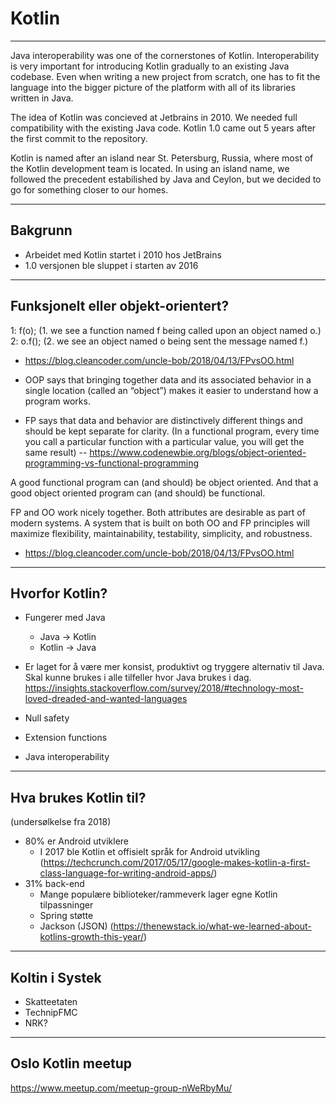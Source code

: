 # Kotlin
---

Java interoperability was one of the cornerstones of Kotlin. Interoperability is very important for introducing Kotlin gradually to an existing Java codebase. Even when writing a new project from scratch, one has to fit the language into the bigger picture of the platform with all of its libraries written in Java.

The idea of Kotlin was concieved at Jetbrains in 2010. We needed full compatibility with the existing Java code. Kotlin 1.0 came out 5 years after the first commit to the repository.

Kotlin is named after an island near St. Petersburg, Russia, where most of the Kotlin development team is located. In using an island name, we followed the precedent estabilished by Java and Ceylon, but we decided to go for something closer to our homes.

---

## Bakgrunn

* Arbeidet med Kotlin startet i 2010 hos JetBrains
* 1.0 versjonen ble sluppet i starten av 2016

---

## Funksjonelt eller objekt-orientert?

1: f(o);  (1. we see a function named f being called upon an object named o.)
2: o.f(); (2. we see an object named o being sent the message named f.)
- https://blog.cleancoder.com/uncle-bob/2018/04/13/FPvsOO.html


- OOP says that bringing together data and its associated behavior in a single location (called an “object”) makes it easier to understand how a program works. 
- FP says that data and behavior are distinctively different things and should be kept separate for clarity. (In a functional program, every time you call a particular function with a particular value, you will get the same result)
-- https://www.codenewbie.org/blogs/object-oriented-programming-vs-functional-programming

A good functional program can (and should) be object oriented. And that a good object oriented program can (and should) be functional.

FP and OO work nicely together. Both attributes are desirable as part of modern systems. A system that is built on both OO and FP principles will maximize flexibility, maintainability, testability, simplicity, and robustness.

- https://blog.cleancoder.com/uncle-bob/2018/04/13/FPvsOO.html

---

## Hvorfor Kotlin?

* Fungerer med Java
  * Java -> Kotlin
  * Kotlin -> Java
* Er laget for å være mer konsist, produktivt og tryggere alternativ til Java. Skal kunne brukes i alle tilfeller hvor Java brukes i dag.
https://insights.stackoverflow.com/survey/2018/#technology-most-loved-dreaded-and-wanted-languages

* Null safety
* Extension functions
* Java interoperability

---

## Hva brukes Kotlin til?
 (undersølkelse fra 2018)
* 80% er Android utviklere
  * I 2017 ble Kotlin et offisielt språk for Android utvikling (https://techcrunch.com/2017/05/17/google-makes-kotlin-a-first-class-language-for-writing-android-apps/)
* 31% back-end
  * Mange populære biblioteker/rammeverk lager egne Kotlin tilpassninger
  * Spring støtte
  * Jackson (JSON)
(https://thenewstack.io/what-we-learned-about-kotlins-growth-this-year/)

---

## Koltin i Systek
* Skatteetaten
* TechnipFMC
* NRK?


---

## Oslo Kotlin meetup

https://www.meetup.com/meetup-group-nWeRbyMu/